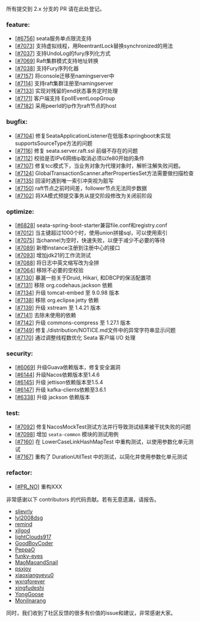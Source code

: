 所有提交到 2.x 分支的 PR 请在此处登记。

<!-- 请根据PR的类型添加 `变更记录` 到以下对应位置(feature/bugfix/optimize/test) 下 -->

### feature:

- [[#6756](https://github.com/apache/incubator-seata/pull/6756)] seata服务单点限流支持
- [[#7073](https://github.com/apache/incubator-seata/pull/7073)] 支持虚拟线程，用ReentrantLock替换synchronized的用法
- [[#7037](https://github.com/apache/incubator-seata/pull/7037)] 支持UndoLog的fury序列化方式
- [[#7069](https://github.com/apache/incubator-seata/pull/7069)] Raft集群模式支持地址转换
- [[#7038](https://github.com/apache/incubator-seata/pull/7038)] 支持Fury序列化器
- [[#7157](https://github.com/apache/incubator-seata/pull/7157)] 将console迁移至namingserver中
- [[#7114](https://github.com/apache/incubator-seata/pull/7114)] 支持raft集群注册至namingserver
- [[#7133](https://github.com/apache/incubator-seata/pull/7133)] 实现对残留的end状态事务定时处理
- [[#7171](https://github.com/apache/incubator-seata/pull/7171)] 客户端支持 EpollEventLoopGroup
- [[#7182](https://github.com/apache/incubator-seata/pull/7182)] 采用peerId的ip作为raft节点的host


### bugfix:

- [[#7104](https://github.com/apache/incubator-seata/pull/7104)] 修复SeataApplicationListener在低版本springboot未实现supportsSourceType方法的问题
- [[#7116](https://github.com/apache/incubator-seata/pull/7116)] 修复 seata.server.raft.ssl 前缀不存在的问题
- [[#7112](https://github.com/apache/incubator-seata/pull/7112)] 校验是否IPv6网络ip取消必须以fe80开始的条件
- [[#7107](https://github.com/apache/incubator-seata/pull/7107)] 修复tcc模式下，当业务对象为代理对象时，解析注解失败问题。
- [[#7124](https://github.com/apache/incubator-seata/pull/7124)] GlobalTransactionScanner.afterPropertiesSet方法需要做扫描检查
- [[#7135](https://github.com/apache/incubator-seata/pull/7135)] 回滚时遇到唯一索引冲突视为脏写
- [[#7150](https://github.com/apache/incubator-seata/pull/7150)] raft节点之前时间差，follower节点无法同步数据
- [[#7102](https://github.com/apache/incubator-seata/pull/7150)] 将XA模式预提交事务从提交阶段修改为关闭前阶段

### optimize:

- [[#6828](https://github.com/apache/incubator-seata/pull/6828)] seata-spring-boot-starter兼容file.conf和registry.conf
- [[#7012](https://github.com/apache/incubator-seata/pull/7012)] 当主键超过1000个时，使用union拼接sql，可以使用索引
- [[#7075](https://github.com/apache/incubator-seata/pull/7075)] 当channel为空时，快速失败，以便于减少不必要的等待
- [[#7089](https://github.com/apache/incubator-seata/pull/7089)] 新增instance注册到注册中心的接口
- [[#7093](https://github.com/apache/incubator-seata/pull/7093)] 增加jdk21的工作流测试
- [[#7088](https://github.com/apache/incubator-seata/pull/7088)] 将日志中英文缩写改为全拼
- [[#7064](https://github.com/apache/incubator-seata/pull/7064)] 移除不必要的空校验
- [[#7130](https://github.com/apache/incubator-seata/pull/7130)] 暴漏一些关于Druid, Hikari, 和DBCP的保活配置项
- [[#7131](https://github.com/apache/incubator-seata/pull/7131)] 移除 org.codehaus.jackson 依赖
- [[#7134](https://github.com/apache/incubator-seata/pull/7134)] 升级 tomcat-embed 至 9.0.98 版本
- [[#7138](https://github.com/apache/incubator-seata/pull/7138)] 移除 org.eclipse.jetty 依赖
- [[#7139](https://github.com/apache/incubator-seata/pull/7139)] 升级 xstream 至 1.4.21 版本
- [[#7141](https://github.com/apache/incubator-seata/pull/7141)] 去除未使用的依赖
- [[#7142](https://github.com/apache/incubator-seata/pull/7142)] 升级 commons-compress 至 1.27.1 版本
- [[#7149](https://github.com/apache/incubator-seata/pull/7149)] 修复./distribution/NOTICE.md文件中的异常字符串显示问题
- [[#7170](https://github.com/apache/incubator-seata/pull/7170)] 通过调整线程数优化 Seata 客户端 I/O 处理


### security:
- [[#6069](https://github.com/apache/incubator-seata/pull/6069)] 升级Guava依赖版本，修复安全漏洞
- [[#6144](https://github.com/apache/incubator-seata/pull/6144)] 升级Nacos依赖版本至1.4.6
- [[#6145](https://github.com/apache/incubator-seata/pull/6145)] 升级 jettison依赖版本至1.5.4
- [[#6147](https://github.com/apache/incubator-seata/pull/6147)] 升级 kafka-clients依赖至3.6.1
- [[#6338](https://github.com/apache/incubator-seata/pull/6338)] 升级 jackson 依赖版本


### test:

- [[#7092](https://github.com/apache/incubator-seata/pull/7092)] 修复NacosMockTest测试方法并行导致测试结果被干扰失败的问题
- [[#7098](https://github.com/apache/incubator-seata/pull/7098)] 增加 `seata-common` 模块的测试用例
- [[#7160](https://github.com/apache/incubator-seata/pull/7160)] 在 LowerCaseLinkHashMapTest 中重构测试，以使用参数化单元测试
- [[#7167](https://github.com/apache/incubator-seata/pull/7167)] 重构了 DurationUtilTest 中的测试，以简化并使用参数化单元测试

### refactor:

- [[#PR_NO](https://github.com/apache/incubator-seata/pull/PR_NO)] 重构XXX

非常感谢以下 contributors 的代码贡献。若有无意遗漏，请报告。

<!-- 请确保您的 GitHub ID 在以下列表中 -->

- [slievrly](https://github.com/slievrly)
- [lyl2008dsg](https://github.com/lyl2008dsg)
- [remind](https://github.com/remind)
- [xjlgod](https://github.com/xjlgod)
- [lightClouds917](https://github.com/lightClouds917)
- [GoodBoyCoder](https://github.com/GoodBoyCoder)
- [PeppaO](https://github.com/PeppaO)
- [funky-eyes](https://github.com/funky-eyes)
- [MaoMaoandSnail](https://github.com/MaoMaoandSnail)
- [psxjoy](https://github.com/psxjoy)
- [xiaoxiangyeyu0](https://github.com/xiaoxiangyeyu0)
- [wxrqforever](https://github.com/wxrqforever)
- [xingfudeshi](https://github.com/xingfudeshi)
- [YongGoose](https://github.com/YongGoose)
- [Monilnarang](https://github.com/Monilnarang)

同时，我们收到了社区反馈的很多有价值的issue和建议，非常感谢大家。
